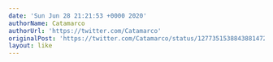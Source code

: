 ```yaml
---
date: 'Sun Jun 28 21:21:53 +0000 2020'
authorName: Catamarco
authorUrl: 'https://twitter.com/Catamarco'
originalPost: 'https://twitter.com/Catamarco/status/1277351538843881472'
layout: like
---
```

